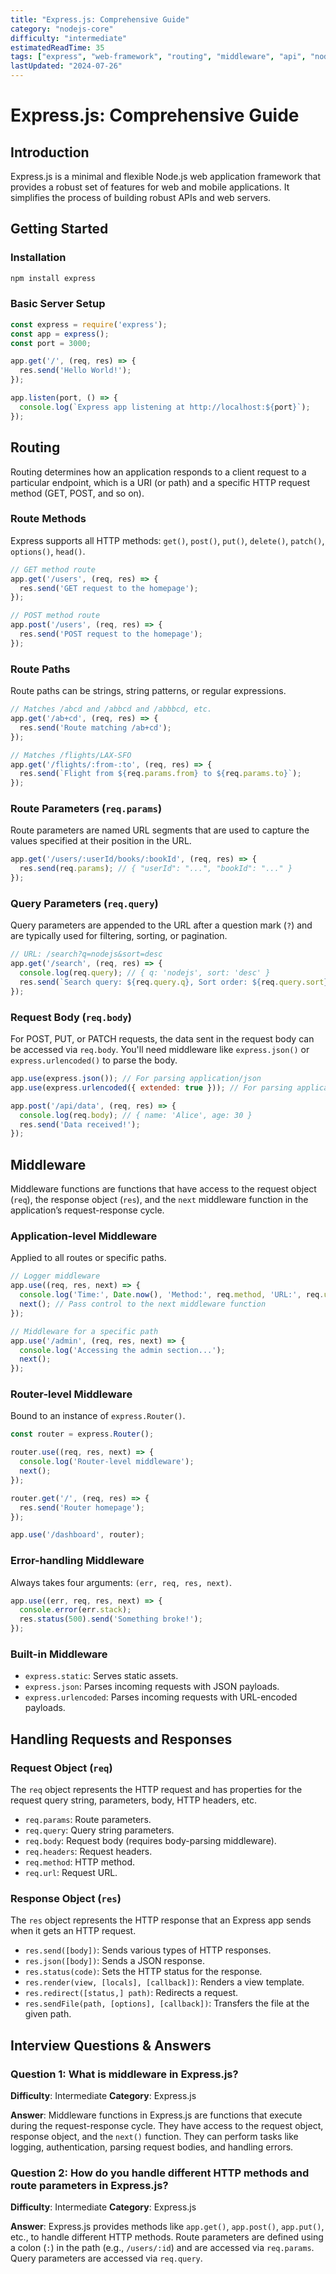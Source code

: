 ```yaml
---
title: "Express.js: Comprehensive Guide"
category: "nodejs-core"
difficulty: "intermediate"
estimatedReadTime: 35
tags: ["express", "web-framework", "routing", "middleware", "api", "nodejs"]
lastUpdated: "2024-07-26"
---
```


# Express.js: Comprehensive Guide

## Introduction

Express.js is a minimal and flexible Node.js web application framework that provides a robust set of features for web and mobile applications. It simplifies the process of building robust APIs and web servers.

## Getting Started

### Installation

```bash
npm install express
```

### Basic Server Setup

```javascript
const express = require('express');
const app = express();
const port = 3000;

app.get('/', (req, res) => {
  res.send('Hello World!');
});

app.listen(port, () => {
  console.log(`Express app listening at http://localhost:${port}`);
});
```

## Routing

Routing determines how an application responds to a client request to a particular endpoint, which is a URI (or path) and a specific HTTP request method (GET, POST, and so on).

### Route Methods

Express supports all HTTP methods: `get()`, `post()`, `put()`, `delete()`, `patch()`, `options()`, `head()`.

```javascript
// GET method route
app.get('/users', (req, res) => {
  res.send('GET request to the homepage');
});

// POST method route
app.post('/users', (req, res) => {
  res.send('POST request to the homepage');
});
```

### Route Paths

Route paths can be strings, string patterns, or regular expressions.

```javascript
// Matches /abcd and /abbcd and /abbbcd, etc.
app.get('/ab+cd', (req, res) => {
  res.send('Route matching /ab+cd');
});

// Matches /flights/LAX-SFO
app.get('/flights/:from-:to', (req, res) => {
  res.send(`Flight from ${req.params.from} to ${req.params.to}`);
});
```

### Route Parameters (`req.params`)

Route parameters are named URL segments that are used to capture the values specified at their position in the URL.

```javascript
app.get('/users/:userId/books/:bookId', (req, res) => {
  res.send(req.params); // { "userId": "...", "bookId": "..." }
});
```

### Query Parameters (`req.query`)

Query parameters are appended to the URL after a question mark (`?`) and are typically used for filtering, sorting, or pagination.

```javascript
// URL: /search?q=nodejs&sort=desc
app.get('/search', (req, res) => {
  console.log(req.query); // { q: 'nodejs', sort: 'desc' }
  res.send(`Search query: ${req.query.q}, Sort order: ${req.query.sort}`);
});
```

### Request Body (`req.body`)

For POST, PUT, or PATCH requests, the data sent in the request body can be accessed via `req.body`. You'll need middleware like `express.json()` or `express.urlencoded()` to parse the body.

```javascript
app.use(express.json()); // For parsing application/json
app.use(express.urlencoded({ extended: true })); // For parsing application/x-www-form-urlencoded

app.post('/api/data', (req, res) => {
  console.log(req.body); // { name: 'Alice', age: 30 }
  res.send('Data received!');
});
```

## Middleware

Middleware functions are functions that have access to the request object (`req`), the response object (`res`), and the `next` middleware function in the application’s request-response cycle.

### Application-level Middleware

Applied to all routes or specific paths.

```javascript
// Logger middleware
app.use((req, res, next) => {
  console.log('Time:', Date.now(), 'Method:', req.method, 'URL:', req.url);
  next(); // Pass control to the next middleware function
});

// Middleware for a specific path
app.use('/admin', (req, res, next) => {
  console.log('Accessing the admin section...');
  next();
});
```

### Router-level Middleware

Bound to an instance of `express.Router()`.

```javascript
const router = express.Router();

router.use((req, res, next) => {
  console.log('Router-level middleware');
  next();
});

router.get('/', (req, res) => {
  res.send('Router homepage');
});

app.use('/dashboard', router);
```

### Error-handling Middleware

Always takes four arguments: `(err, req, res, next)`.

```javascript
app.use((err, req, res, next) => {
  console.error(err.stack);
  res.status(500).send('Something broke!');
});
```

### Built-in Middleware

*   `express.static`: Serves static assets.
*   `express.json`: Parses incoming requests with JSON payloads.
*   `express.urlencoded`: Parses incoming requests with URL-encoded payloads.

## Handling Requests and Responses

### Request Object (`req`)

The `req` object represents the HTTP request and has properties for the request query string, parameters, body, HTTP headers, etc.

*   `req.params`: Route parameters.
*   `req.query`: Query string parameters.
*   `req.body`: Request body (requires body-parsing middleware).
*   `req.headers`: Request headers.
*   `req.method`: HTTP method.
*   `req.url`: Request URL.

### Response Object (`res`)

The `res` object represents the HTTP response that an Express app sends when it gets an HTTP request.

*   `res.send([body])`: Sends various types of HTTP responses.
*   `res.json([body])`: Sends a JSON response.
*   `res.status(code)`: Sets the HTTP status for the response.
*   `res.render(view, [locals], [callback])`: Renders a view template.
*   `res.redirect([status,] path)`: Redirects a request.
*   `res.sendFile(path, [options], [callback])`: Transfers the file at the given path.

## Interview Questions & Answers

### Question 1: What is middleware in Express.js?
**Difficulty**: Intermediate
**Category**: Express.js

**Answer**: Middleware functions in Express.js are functions that execute during the request-response cycle. They have access to the request object, response object, and the `next()` function. They can perform tasks like logging, authentication, parsing request bodies, and handling errors.

### Question 2: How do you handle different HTTP methods and route parameters in Express.js?
**Difficulty**: Intermediate
**Category**: Express.js

**Answer**: Express.js provides methods like `app.get()`, `app.post()`, `app.put()`, etc., to handle different HTTP methods. Route parameters are defined using a colon (`:`) in the path (e.g., `/users/:id`) and are accessed via `req.params`. Query parameters are accessed via `req.query`.
